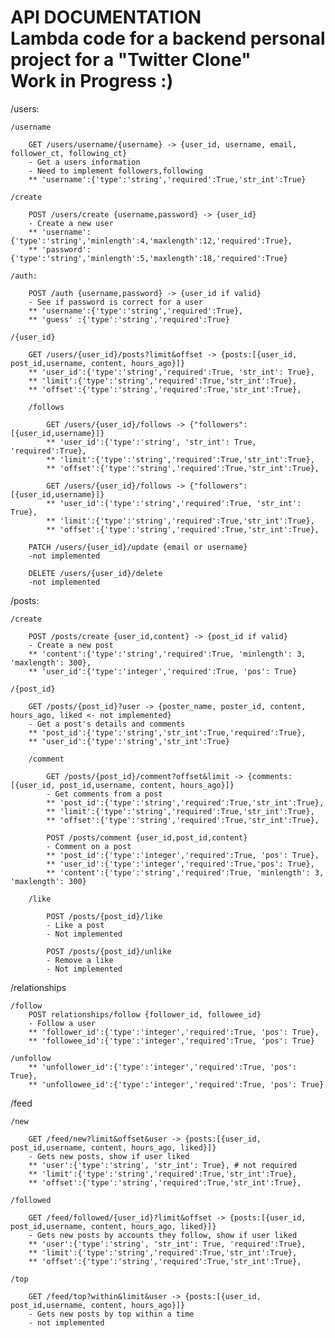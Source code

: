 API DOCUMENTATION <br>
Lambda code for a backend personal project for a "Twitter Clone" <br>
Work in Progress :)
=================

/users:
    
    /username

        GET /users/username/{username} -> {user_id, username, email, follower_ct, following_ct}
        - Get a users information
        - Need to implement followers,following
        ** 'username':{'type':'string','required':True,'str_int':True}
    
    /create

        POST /users/create {username,password} -> {user_id}
        - Create a new user
        ** 'username':{'type':'string','minlength':4,'maxlength':12,'required':True},
        ** 'password':{'type':'string','minlength':5,'maxlength':18,'required':True}

    /auth:

        POST /auth {username,password} -> {user_id if valid}
        - See if password is correct for a user
        ** 'username':{'type':'string','required':True},
        ** 'guess' :{'type':'string','required':True}

    /{user_id}

        GET /users/{user_id}/posts?limit&offset -> {posts:[{user_id, post_id,username, content, hours_ago}]}
        ** 'user_id':{'type':'string','required':True, 'str_int': True},
        ** 'limit':{'type':'string','required':True,'str_int':True},
        ** 'offset':{'type':'string','required':True,'str_int':True},

        /follows

            GET /users/{user_id}/follows -> {"followers":[{user_id,username}]}
            ** 'user_id':{'type':'string', 'str_int': True, 'required':True},
            ** 'limit':{'type':'string','required':True,'str_int':True},
            ** 'offset':{'type':'string','required':True,'str_int':True},

            GET /users/{user_id}/follows -> {"followers":[{user_id,username}]}
            ** 'user_id':{'type':'string','required':True, 'str_int': True},
            ** 'limit':{'type':'string','required':True,'str_int':True},
            ** 'offset':{'type':'string','required':True,'str_int':True},

        PATCH /users/{user_id}/update {email or username}
        -not implemented 

        DELETE /users/{user_id}/delete
        -not implemented

/posts:

    /create 

        POST /posts/create {user_id,content} -> {post_id if valid}
        - Create a new post
        ** 'content':{'type':'string','required':True, 'minlength': 3, 'maxlength': 300},
        ** 'user_id':{'type':'integer','required':True, 'pos': True}

    /{post_id}
        
        GET /posts/{post_id}?user -> {poster_name, poster_id, content, hours_ago, liked <- not implemented}
        - Get a post's details and comments
        ** 'post_id':{'type':'string','str_int':True,'required':True},
        ** 'user_id':{'type':'string','str_int':True}

        /comment

            GET /posts/{post_id}/comment?offset&limit -> {comments:[{user_id, post_id,username, content, hours_ago}]}
            - Get comments from a post
            ** 'post_id':{'type':'string','required':True,'str_int':True},
            ** 'limit':{'type':'string','required':True,'str_int':True},
            ** 'offset':{'type':'string','required':True,'str_int':True},

            POST /posts/comment {user_id,post_id,content}
            - Comment on a post
            ** 'post_id':{'type':'integer','required':True, 'pos': True},
            ** 'user_id':{'type':'integer','required':True,'pos': True},
            ** 'content':{'type':'string','required':True, 'minlength': 3, 'maxlength': 300}
        
        /like

            POST /posts/{post_id}/like
            - Like a post
            - Not implemented

            POST /posts/{post_id}/unlike
            - Remove a like
            - Not implemented

/relationships

    /follow
        POST relationships/follow {follower_id, followee_id}
        - Follow a user
        ** 'follower_id':{'type':'integer','required':True, 'pos': True},
        ** 'followee_id':{'type':'integer','required':True, 'pos': True}

    /unfollow
        ** 'unfollower_id':{'type':'integer','required':True, 'pos': True},
        ** 'unfollowee_id':{'type':'integer','required':True, 'pos': True}

/feed

    /new

        GET /feed/new?limit&offset&user -> {posts:[{user_id, post_id,username, content, hours_ago, liked}]}
        - Gets new posts, show if user liked
        ** 'user':{'type':'string', 'str_int': True}, # not required
        ** 'limit':{'type':'string','required':True,'str_int':True},
        ** 'offset':{'type':'string','required':True,'str_int':True},

    /followed

        GET /feed/followed/{user_id}?limit&offset -> {posts:[{user_id, post_id,username, content, hours_ago, liked}]}
        - Gets new posts by accounts they follow, show if user liked
        ** 'user':{'type':'string', 'str_int': True, 'required':True},
        ** 'limit':{'type':'string','required':True,'str_int':True},
        ** 'offset':{'type':'string','required':True,'str_int':True},

    /top

        GET /feed/top?within&limit&user -> {posts:[{user_id, post_id,username, content, hours_ago}]}
        - Gets new posts by top within a time
        - not implemented